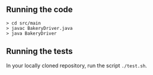 ## Running the code

```
> cd src/main
> javac BakeryDriver.java
> java BakeryDriver
```


## Running the tests

In your locally cloned repository, run the script `./test.sh`.
 
